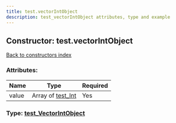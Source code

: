 ```yaml
---
title: test.vectorIntObject
description: test_vectorIntObject attributes, type and example
---
```

## Constructor: test.vectorIntObject  
[Back to constructors index](index.md)



### Attributes:

| Name     |    Type       | Required |
|----------|---------------|----------|
|value|Array of [test\_Int](../constructors/test_Int.md) | Yes|



### Type: [test\_VectorIntObject](../types/test_VectorIntObject.md)


